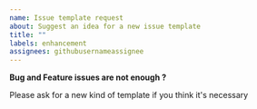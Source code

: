 ```yaml
---
name: Issue template request
about: Suggest an idea for a new issue template
title: ""
labels: enhancement
assignees: githubusernameassignee
---
```


**Bug and Feature issues are not enough ?**

Please ask for a new kind of template if you think it's necessary
